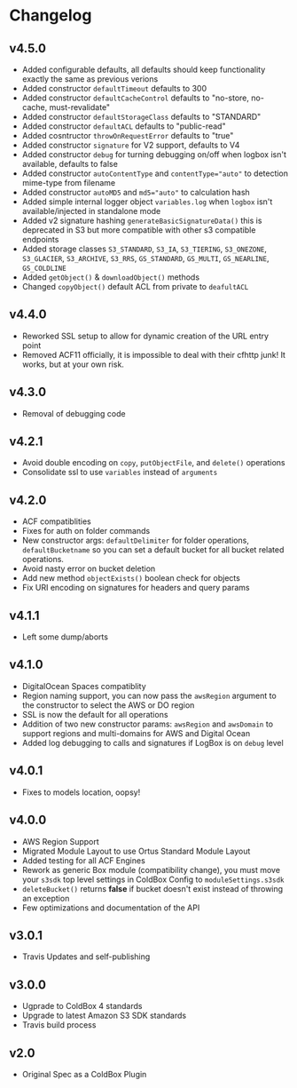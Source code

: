 # Changelog

## v4.5.0

* Added configurable defaults, all defaults should keep functionality exactly the same as previous verions
* Added constructor `defaultTimeout` defaults to 300
* Added constructor `defaultCacheControl` defaults to "no-store, no-cache, must-revalidate"
* Added constructor `defaultStorageClass` defaults to "STANDARD"
* Added constructor `defaultACL` defaults to "public-read"
* Added cosntructor `throwOnRequestError` defaults to "true"
* Added constructor `signature` for V2 support, defaults to V4
* Added constructor `debug` for turning debugging on/off when logbox isn't available, defaults to false
* Added constructor `autoContentType` and `contentType="auto"` to detection mime-type from filename
* Added constructor `autoMD5` and `md5="auto"` to calculation hash
* Added simple internal logger object `variables.log` when `logbox` isn't available/injected in standalone mode
* Added v2 signature hashing `generateBasicSignatureData()` this is deprecated in S3 but more compatible with other s3 compatible endpoints
* Added storage classes `S3_STANDARD`, `S3_IA`, `S3_TIERING`, `S3_ONEZONE`, `S3_GLACIER`, `S3_ARCHIVE`, `S3_RRS`, `GS_STANDARD`, `GS_MULTI`, `GS_NEARLINE`, `GS_COLDLINE`
* Added `getObject()` & `downloadObject()` methods
* Changed `copyObject()` default ACL from private to `deafultACL`


## v4.4.0

* Reworked SSL setup to allow for dynamic creation of the URL entry point
* Removed ACF11 officially, it is impossible to deal with their cfhttp junk! It works, but at your own risk.

## v4.3.0

* Removal of debugging code

## v4.2.1

* Avoid double encoding on `copy`, `putObjectFile`, and `delete()` operations
* Consolidate ssl to use `variables` instead of `arguments`

## v4.2.0

* ACF compatiblities
* Fixes for auth on folder commands
* New constructor args: `defaultDelimiter` for folder operations, `defaultBucketname` so you can set a default bucket for all bucket related operations.
* Avoid nasty error on bucket deletion
* Add new method `objectExists()` boolean check for objects
* Fix URI encoding on signatures for headers and query params

## v4.1.1

* Left some dump/aborts

## v4.1.0

* DigitalOcean Spaces compatiblity
* Region naming support, you can now pass the `awsRegion` argument to the constructor to select the AWS or DO region
* SSL is now the default for all operations
* Addition of two new constructor params: `awsRegion` and `awsDomain` to support regions and multi-domains for AWS and Digital Ocean
* Added log debugging to calls and signatures if LogBox is on `debug` level

## v4.0.1

* Fixes to models location, oopsy!

## v4.0.0

* AWS Region Support
* Migrated Module Layout to use Ortus Standard Module Layout
* Added testing for all ACF Engines
* Rework as generic Box module (compatibility change), you must move your `s3sdk` top level settings in ColdBox Config to `moduleSettings.s3sdk`
* `deleteBucket()` returns **false** if bucket doesn't exist instead of throwing an exception
* Few optimizations and documentation of the API

## v3.0.1

* Travis Updates and self-publishing

## v3.0.0

* Ugprade to ColdBox 4 standards
* Upgrade to latest Amazon S3 SDK standards
* Travis build process

## v2.0

* Original Spec as a ColdBox Plugin